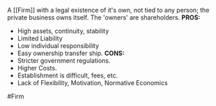 A [[Firm]] with a legal existence of it's own, not tied to any person; the private business owns itself. The 'owners' are shareholders.
**PROS:**
- High assets, continuity, stability 
- Limited Liability
- Low individual responsibility
- Easy ownership transfer ship.
**CONS:**
- Stricter government regulations.
- Higher Costs.
- Establishment is difficult, fees, etc.
- Lack of Flexibility, Motivation, Normative Economics

#Firm 
